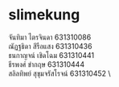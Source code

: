 # slimekung

จันทิมา ไตรจินดา 631310086 \
ณัฏฐธิดา สีรือแสง 631310436 \
ธนกาญจน์ เชิดโฉม 631310441 \
ธีรพงศ์ ขำกฤษ 631310444 \
สลิลทิพย์ สุขุมจรัสโรจน์ 631310452 \
